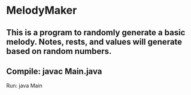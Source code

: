 # MelodyMaker
This is a program to randomly generate a basic melody. Notes, rests, and values will generate based on random numbers.
-------------------------
Compile: javac Main.java
-------------------------
Run: java Main
